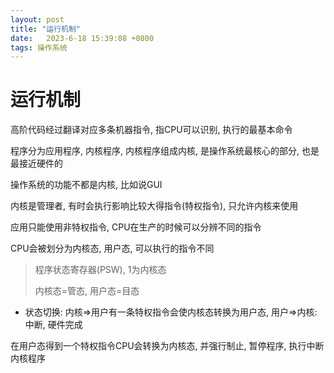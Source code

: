 ```yaml
---
layout: post
title: "运行机制" 
date:   2023-6-18 15:39:08 +0800
tags: 操作系统     
---
```


# 运行机制

高阶代码经过翻译对应多条机器指令, 指CPU可以识别, 执行的最基本命令

程序分为应用程序, 内核程序, 内核程序组成内核, 是操作系统最核心的部分, 也是最接近硬件的

操作系统的功能不都是内核, 比如说GUI

内核是管理者, 有时会执行影响比较大得指令(特权指令), 只允许内核来使用

应用只能使用非特权指令, CPU在生产的时候可以分辨不同的指令

CPU会被划分为内核态, 用户态, 可以执行的指令不同

>   程序状态寄存器(PSW), 1为内核态
>
>   内核态=管态, 用户态=目态

+   状态切换: 内核=>用户有一条特权指令会使内核态转换为用户态, 用户=>内核:中断, 硬件完成

在用户态得到一个特权指令CPU会转换为内核态, 并强行制止, 暂停程序, 执行中断内核程序





















